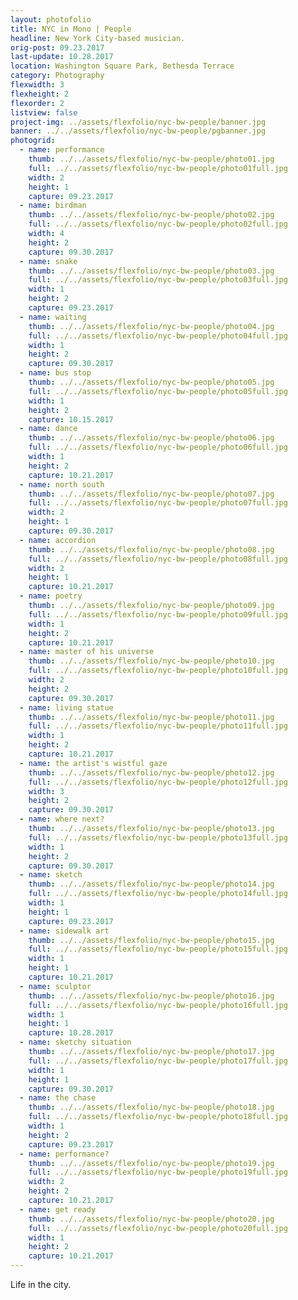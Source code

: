 ```yaml
---
layout: photofolio
title: NYC in Mono | People
headline: New York City-based musician.
orig-post: 09.23.2017
last-update: 10.28.2017
location: Washington Square Park, Bethesda Terrace
category: Photography
flexwidth: 3
flexheight: 2
flexorder: 2
listview: false
project-img: ../assets/flexfolio/nyc-bw-people/banner.jpg
banner: ../../assets/flexfolio/nyc-bw-people/pgbanner.jpg
photogrid:
  - name: performance
    thumb: ../../assets/flexfolio/nyc-bw-people/photo01.jpg
    full: ../../assets/flexfolio/nyc-bw-people/photo01full.jpg
    width: 2
    height: 1
    capture: 09.23.2017
  - name: birdman
    thumb: ../../assets/flexfolio/nyc-bw-people/photo02.jpg
    full: ../../assets/flexfolio/nyc-bw-people/photo02full.jpg
    width: 4
    height: 2
    capture: 09.30.2017
  - name: snake
    thumb: ../../assets/flexfolio/nyc-bw-people/photo03.jpg
    full: ../../assets/flexfolio/nyc-bw-people/photo03full.jpg
    width: 1
    height: 2
    capture: 09.23.2017
  - name: waiting
    thumb: ../../assets/flexfolio/nyc-bw-people/photo04.jpg
    full: ../../assets/flexfolio/nyc-bw-people/photo04full.jpg
    width: 1
    height: 2
    capture: 09.30.2017
  - name: bus stop
    thumb: ../../assets/flexfolio/nyc-bw-people/photo05.jpg
    full: ../../assets/flexfolio/nyc-bw-people/photo05full.jpg
    width: 1
    height: 2
    capture: 10.15.2017
  - name: dance
    thumb: ../../assets/flexfolio/nyc-bw-people/photo06.jpg
    full: ../../assets/flexfolio/nyc-bw-people/photo06full.jpg
    width: 1
    height: 2
    capture: 10.21.2017
  - name: north south
    thumb: ../../assets/flexfolio/nyc-bw-people/photo07.jpg
    full: ../../assets/flexfolio/nyc-bw-people/photo07full.jpg
    width: 2
    height: 1
    capture: 09.30.2017
  - name: accordion
    thumb: ../../assets/flexfolio/nyc-bw-people/photo08.jpg
    full: ../../assets/flexfolio/nyc-bw-people/photo08full.jpg
    width: 2
    height: 1
    capture: 10.21.2017
  - name: poetry
    thumb: ../../assets/flexfolio/nyc-bw-people/photo09.jpg
    full: ../../assets/flexfolio/nyc-bw-people/photo09full.jpg
    width: 1
    height: 2
    capture: 10.21.2017
  - name: master of his universe
    thumb: ../../assets/flexfolio/nyc-bw-people/photo10.jpg
    full: ../../assets/flexfolio/nyc-bw-people/photo10full.jpg
    width: 2
    height: 2
    capture: 09.30.2017
  - name: living statue
    thumb: ../../assets/flexfolio/nyc-bw-people/photo11.jpg
    full: ../../assets/flexfolio/nyc-bw-people/photo11full.jpg
    width: 1
    height: 2
    capture: 10.21.2017
  - name: the artist's wistful gaze
    thumb: ../../assets/flexfolio/nyc-bw-people/photo12.jpg
    full: ../../assets/flexfolio/nyc-bw-people/photo12full.jpg
    width: 3
    height: 2
    capture: 09.30.2017
  - name: where next?
    thumb: ../../assets/flexfolio/nyc-bw-people/photo13.jpg
    full: ../../assets/flexfolio/nyc-bw-people/photo13full.jpg
    width: 1
    height: 2
    capture: 09.30.2017
  - name: sketch
    thumb: ../../assets/flexfolio/nyc-bw-people/photo14.jpg
    full: ../../assets/flexfolio/nyc-bw-people/photo14full.jpg
    width: 1
    height: 1
    capture: 09.23.2017
  - name: sidewalk art
    thumb: ../../assets/flexfolio/nyc-bw-people/photo15.jpg
    full: ../../assets/flexfolio/nyc-bw-people/photo15full.jpg
    width: 1
    height: 1
    capture: 10.21.2017
  - name: sculptor
    thumb: ../../assets/flexfolio/nyc-bw-people/photo16.jpg
    full: ../../assets/flexfolio/nyc-bw-people/photo16full.jpg
    width: 1
    height: 1
    capture: 10.28.2017
  - name: sketchy situation
    thumb: ../../assets/flexfolio/nyc-bw-people/photo17.jpg
    full: ../../assets/flexfolio/nyc-bw-people/photo17full.jpg
    width: 1
    height: 1
    capture: 09.30.2017
  - name: the chase
    thumb: ../../assets/flexfolio/nyc-bw-people/photo18.jpg
    full: ../../assets/flexfolio/nyc-bw-people/photo18full.jpg
    width: 1
    height: 2
    capture: 09.23.2017
  - name: performance?
    thumb: ../../assets/flexfolio/nyc-bw-people/photo19.jpg
    full: ../../assets/flexfolio/nyc-bw-people/photo19full.jpg
    width: 2
    height: 2
    capture: 10.21.2017
  - name: get ready
    thumb: ../../assets/flexfolio/nyc-bw-people/photo20.jpg
    full: ../../assets/flexfolio/nyc-bw-people/photo20full.jpg
    width: 1
    height: 2
    capture: 10.21.2017
---
```


Life in the city.
